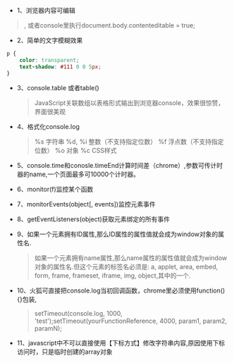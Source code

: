 - 1、浏览器内容可编辑
> <html contenteditable>, 或者console里执行document.body.contenteditable = true;


- 2、简单的文字模糊效果
```css
p {
    color: transparent;
    text-shadow: #111 0 0 5px;
}
```


- 3、console.table 或者table()

    > JavaScript关联数组以表格形式输出到浏览器console，效果很惊赞，界面很美观


- 4、格式化console.log

    > %s	字符串
    %d, %i	整数（不支持指定位数）
    %f	浮点数（不支持指定位数）
    %o	对象
    %c	CSS样式


- 5、console.time和conosle.timeEnd计算时间差（chrome）,参数可传计时器的name,一个页面最多可10000个计时器。


- 6、monitor(f)监控某个函数  


- 7、monitorEvents(object[, events])监控元素事件  


- 8、getEventListeners(object)获取元素绑定的所有事件


- 9、如果一个元素拥有ID属性,那么ID属性的属性值就会成为window对象的属性名.
    > 如果一个元素拥有name属性,那么name属性的属性值就会成为window对象的属性名.但这个元素的标签名必须是: a, applet, area, embed, form, frame, frameset, iframe, img, object,其中的一个.

- 10、火狐可直接把console.log当初回调函数，chrome里必须使用function(){}包装,
    > setTimeout(console.log, 1000, 'test');setTimeout(yourFunctionReference, 4000, param1, param2, paramN);

- 11、javascript中不可以直接使用【下标方式】修改字符串内容,原因使用下标访问时，只是临时创建的array对象

